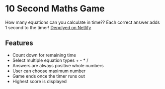 # 10 Second Maths Game

How many equations can you calculate in time??
Each correct answer adds 1 second to the timer!
[Depolyed on Netlify](https://10s-math-game-jr.netlify.app/)

## Features

* Count down for remaining time
* Select multiple equation types + - * / 
* Answers are always positive whole numbers
* User can choose maximum number
* Game ends once the timer runs out
* Highest score is displayed